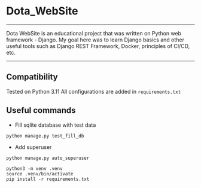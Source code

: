 # Dota_WebSite
___
Dota WebSite is an educational project that was written on Python web framework - Django. My goal here was to learn Django basics and other useful tools such as Django REST Framework, Docker, principles of CI/CD, etc.
___
## **Compatibility**
Tested on Python 3.11
All configurations are added in `requirements.txt`
## **Useful commands**
- Fill sqlite database with test data
```shell
python manage.py test_fill_db
```
- Add superuser
  
```shell
python manage.py auto_superuser
```
```shell
python3 -m venv .venv
source .venv/bin/activate
pip install -r requirements.txt
```
